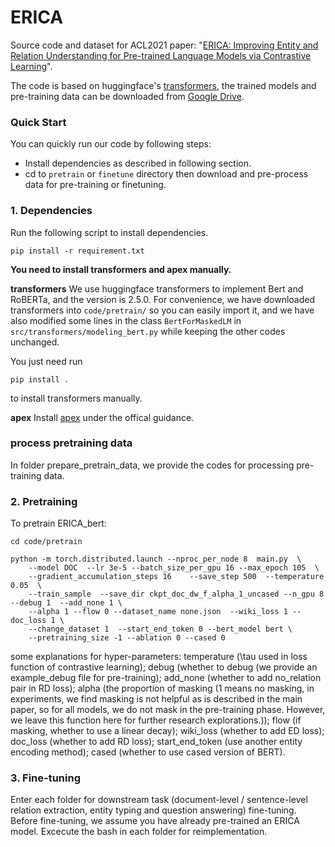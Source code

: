 # ERICA

Source code and dataset for ACL2021 paper: "[ERICA: Improving Entity and Relation Understanding for Pre-trained Language Models via Contrastive Learning](https://arxiv.org/abs/2012.15022)".

The code is based on huggingface's [transformers](https://github.com/huggingface/transformers), the trained models and pre-training data can be downloaded from [Google Drive](https://drive.google.com/drive/folders/19SxYoDeKZg4Ho_FIrDYpcifCtpsl5u3K?usp=sharing).

### Quick Start

You can quickly run our code by following steps:

- Install dependencies as described in following section. 
- cd to `pretrain` or `finetune` directory then download and pre-process data for pre-training or finetuning.    

### 1. Dependencies

Run the following script to install dependencies.

```shell
pip install -r requirement.txt
```

**You need to install transformers and apex manually.**

**transformers**
We use huggingface transformers to implement Bert and RoBERTa, and the version is 2.5.0. For convenience, we have downloaded transformers into `code/pretrain/` so you can easily import it, and we have also modified some lines in the class `BertForMaskedLM` in `src/transformers/modeling_bert.py` while keeping the other codes unchanged.

You just need run 
```
pip install .
```
to install transformers manually.

**apex**
Install [apex](https://github.com/NVIDIA/apex) under the offical guidance.

### process pretraining data
In folder prepare_pretrain_data, we provide the codes for processing pre-training data.

### 2. Pretraining

To pretrain ERICA_bert:

```shell
cd code/pretrain

python -m torch.distributed.launch --nproc_per_node 8  main.py  \
    --model DOC  --lr 3e-5 --batch_size_per_gpu 16 --max_epoch 105  \
    --gradient_accumulation_steps 16    --save_step 500  --temperature 0.05  \
    --train_sample  --save_dir ckpt_doc_dw_f_alpha_1_uncased --n_gpu 8  --debug 1  --add_none 1 \
    --alpha 1 --flow 0 --dataset_name none.json  --wiki_loss 1 --doc_loss 1 \
    --change_dataset 1  --start_end_token 0 --bert_model bert \
    --pretraining_size -1 --ablation 0 --cased 0
```

some explanations for hyper-parameters: temperature (\tau used in loss function of contrastive learning); debug (whether to debug (we provide an example_debug file for pre-training); add_none (whether to add no_relation pair in RD loss); alpha (the proportion of masking (1 means no masking, in experiments, we find masking is not helpful as is described in the main paper, so for all models, we do not mask in the pre-training phase. However, we leave this function here for further research explorations.)); flow (if masking, whether to use a linear decay); wiki_loss (whether to add ED loss); doc_loss (whether to add RD loss); start_end_token (use another entity encoding method); cased (whether to use cased version of BERT).

### 3. Fine-tuning

Enter each folder for downstream task (document-level / sentence-level relation extraction, entity typing and question answering) fine-tuning. Before fine-tuning, we assume you have already pre-trained an ERICA model. Excecute the bash in each folder for reimplementation.
